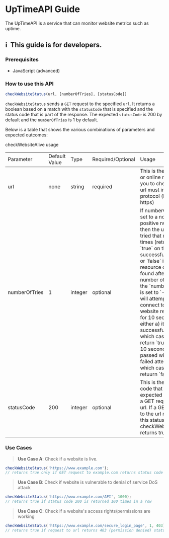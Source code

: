# UpTimeAPI Guide
The UpTimeAPI is a service that can monitor website metrics such as uptime.

## :information_source:&nbsp; This guide is for developers.

### Prerequisites
- JavaScript (advanced)

### How to use this API

```javascript
checkWebsiteStatus(url, [numberOfTries], [statusCode])
```

`checkWebsiteStatus` sends a `GET` request to the specified `url`. It returns a boolean based on a match with the `statusCode` that is specified and the status code that is part of the response. The expected `statusCode` is 200 by default and the `numberOfTries` is 1 by default.

Below is a table that shows the various combinations of parameters and expected outcomes:

<table>
  <theader>
    <tr>checkWebsiteAlive usage</tr>
    <tr>
      <td>Parameter</td>
      <td>Default Value</td>
      <td>Type</td>
      <td>Required/Optional</td>
      <td>Usage</td>
    </tr>
  </theader>
  <tbody>
    <tr>
     <td>url</td>
      <td>none</td>
      <td>string</td>
     <td>required</td>
     <td>This is the website or online resource you to check. The url must include the protocol (http or https)</td>     
    </tr>
    <tr>
    <td>numberOfTries</td>
      <td>1</td>
      <td>integer</td>
     <td>optional</td>
     <td>If numberOfTries is set to a non-zero positive number, then the url will be tried that many times (returning `true` on the first successful attempt or `false` if the resource cannot be found after that number of tries. If the `numberOfTries` is set to `-1` the API will attempt to connect to the website repeatedly for 10 seconds until either a) it is found successfully, in which case it will return `true` or b) 10 seconds has passed with only failed attempts in which case it will retuurn `false`.</td>
    </tr>
    <tr>
     <td>statusCode</td>
      <td>200</td>
      <td>integer</td>
     <td>optional</td>
     <td>This is the status code that is expected based on a GET request to the url. If a GET request to the url returns this status code, the checkWebsiteStatus returns true. </td>     
    </tr>
  </tbody>
</table>

### Use Cases
>**Use Case A**: Check if a website is live.
```javascript
checkWebsiteStatus('https://www.example.com');
// returns true only if GET request to example.com returns status code 200
```

>**Use Case B**: Check if website is vulnerable to denial of service DoS attack
```javascript
checkWebsiteStatus('https://www.example.com/API', 1000);
// returns true if status code 200 is returned 100 times in a row
```

>**Use Case C**: Check if a website's access rights/permissions are working
```javascript
checkWebsiteStatus('https://www.example.com/secure_login_page', 1, 403);
// returns true if request to url returns 403 (permission denied) status code
```

